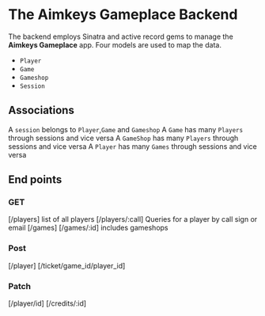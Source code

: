 
# The Aimkeys Gameplace Backend
The backend employs Sinatra and active record gems to manage the **Aimkeys Gameplace** app. 
Four models are used to map the data.
- `Player`
- `Game`
- `Gameshop`
- `Session`

## Associations
A `session` belongs to `Player`,`Game` and `Gameshop`
A `Game` has many `Players` through sessions and vice versa
A `GameShop` has many `Players` through sessions and vice versa
A `Player` has many `Games` through sessions and vice versa

## End points
### GET
[/players] list of all players
[/players/:call] Queries for a player by call sign or email
[/games]
[/games/:id] includes gameshops

### Post
[/player]
[/ticket/game_id/player_id] 

### Patch
[/player/id]
[/credits/:id]
